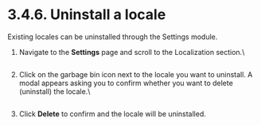 # 3.4.6. Uninstall a locale

Existing locales can be uninstalled through the Settings module.

1.  Navigate to the **Settings** page and scroll to the Localization section.\\

    <figure><img src="https://lh3.googleusercontent.com/HE1kygeqggqfJjyrIHusmFIPUZTJCCY1pc15zaHw9uj1uMjySBZL92VxIbRyarQe5I2zUjXZAyFdQP0LZ7fsqTVx3zatB62NSL0PCMCBmyAkWnWyrO5-9CFwtCRgcjtMcC697JVdjBuNT8Zw3l6rshKBIyXu5sKJX-E1Cf8BwHo3H6_4K66b-ChJKw" alt=""><figcaption></figcaption></figure>
2.  Click on the garbage bin icon next to the locale you want to uninstall. A modal appears asking you to confirm whether you want to delete (uninstall) the locale.\\

    <figure><img src="https://lh3.googleusercontent.com/lTTvF0-zTfRlzuZYCYlnC6SXhURqlziFVN3okI8HQTqt5XIR3toDzYErpJ9_oJ8_5QS4o91ouz2UtH5Mf9_ljYSLWyAGt6eKFVExhGzVcuCtvAjaJvPFyJ7yRNvAGmKbwdVz9g9olLW6bGc6b4c2NCipgWgtsQdK3GjyxEsyhCSvNCJi4tqmWuNDbw" alt=""><figcaption></figcaption></figure>
3. Click **Delete** to confirm and the locale will be uninstalled.
